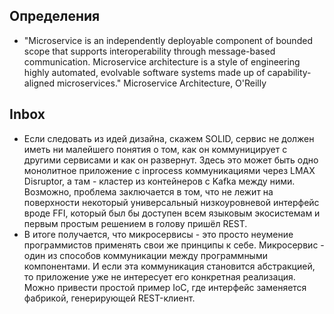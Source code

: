 ## Определения
* "Microservice is an independently deployable component of bounded scope that
  supports interoperability through message-based communication. Microservice
  architecture is a style of engineering highly automated, evolvable software
  systems made up of capability-aligned microservices."
  Microservice Architecture, O'Reilly

## Inbox
* Если следовать из идей дизайна, скажем SOLID, сервис не должен иметь ни
  малейшего понятия о том, как он коммуницирует с другими сервисами и как он
  развернут. Здесь это может быть одно монолитное приложение с inprocess
  коммуникациями через LMAX Disruptor, а там - кластер из контейнеров с Kafka
  между ними. Возможно, проблема заключается в том, что не лежит на поверхности
  некоторый универсальный низкоуровневой интерфейс вроде FFI, который был бы
  доступен всем языковым экосистемам и первым простым решением в голову пришёл
  REST.
* В итоге получается, что микросервисы - это просто неумение программистов
  применять свои же принципы к себе. Микросервис - один из способов коммуникации
  между программными компонентами. И если эта коммуникация становится
  абстракцией, то приложение уже не интересует его конкретная реализация. Можно
  привести простой пример IoC, где интерфейс заменяется фабрикой, генерирующей
  REST-клиент.

